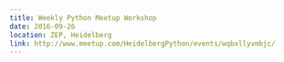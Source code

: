 ```yaml
---
title: Weekly Python Meetup Workshop
date: 2016-09-26
location: ZEP, Heidelberg
link: http://www.meetup.com/HeidelbergPython/events/wqbxllyvmbjc/
---
```

